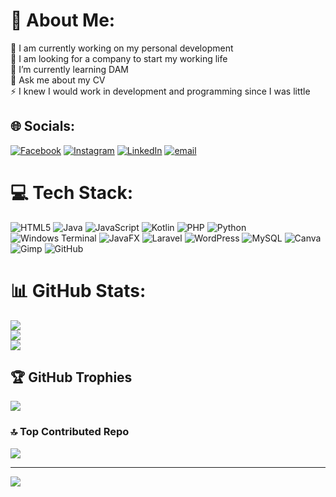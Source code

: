 # 💫 About Me:
🔭 I am currently working on my personal development<br>🤝 I am looking for a company to start my working life<br>🌱 I’m currently learning DAM<br>💬 Ask me about my CV<br>⚡ I knew I would work in development and programming since I was little


## 🌐 Socials:
[![Facebook](https://img.shields.io/badge/Facebook-%231877F2.svg?logo=Facebook&logoColor=white)](https://facebook.com/Andrés_Lapuente_Sola ) [![Instagram](https://img.shields.io/badge/Instagram-%23E4405F.svg?logo=Instagram&logoColor=white)](https://instagram.com/lapsol_22) [![LinkedIn](https://img.shields.io/badge/LinkedIn-%230077B5.svg?logo=linkedin&logoColor=white)](https://linkedin.com/in/Andrés_Lapuente_Sola) [![email](https://img.shields.io/badge/Email-D14836?logo=gmail&logoColor=white)](mailto:andreslapsol@gmail.com) 

# 💻 Tech Stack:
![HTML5](https://img.shields.io/badge/html5-%23E34F26.svg?style=plastic&logo=html5&logoColor=white) ![Java](https://img.shields.io/badge/java-%23ED8B00.svg?style=plastic&logo=openjdk&logoColor=white) ![JavaScript](https://img.shields.io/badge/javascript-%23323330.svg?style=plastic&logo=javascript&logoColor=%23F7DF1E) ![Kotlin](https://img.shields.io/badge/kotlin-%237F52FF.svg?style=plastic&logo=kotlin&logoColor=white) ![PHP](https://img.shields.io/badge/php-%23777BB4.svg?style=plastic&logo=php&logoColor=white) ![Python](https://img.shields.io/badge/python-3670A0?style=plastic&logo=python&logoColor=ffdd54) ![Windows Terminal](https://img.shields.io/badge/Windows%20Terminal-%234D4D4D.svg?style=plastic&logo=windows-terminal&logoColor=white) ![JavaFX](https://img.shields.io/badge/javafx-%23FF0000.svg?style=plastic&logo=javafx&logoColor=white) ![Laravel](https://img.shields.io/badge/laravel-%23FF2D20.svg?style=plastic&logo=laravel&logoColor=white) ![WordPress](https://img.shields.io/badge/WordPress-%23117AC9.svg?style=plastic&logo=WordPress&logoColor=white) ![MySQL](https://img.shields.io/badge/mysql-4479A1.svg?style=plastic&logo=mysql&logoColor=white) ![Canva](https://img.shields.io/badge/Canva-%2300C4CC.svg?style=plastic&logo=Canva&logoColor=white) ![Gimp](https://img.shields.io/badge/Gimp-657D8B?style=plastic&logo=gimp&logoColor=FFFFFF) ![GitHub](https://img.shields.io/badge/github-%23121011.svg?style=plastic&logo=github&logoColor=white)
# 📊 GitHub Stats:
![](https://github-readme-stats.vercel.app/api?username=AndresLapSol&theme=synthwave&hide_border=false&include_all_commits=true&count_private=true)<br/>
![](https://github-readme-streak-stats.herokuapp.com/?user=AndresLapSol&theme=synthwave&hide_border=false)<br/>
![](https://github-readme-stats.vercel.app/api/top-langs/?username=AndresLapSol&theme=synthwave&hide_border=false&include_all_commits=true&count_private=true&layout=compact)

## 🏆 GitHub Trophies
![](https://github-profile-trophy.vercel.app/?username=AndresLapSol&theme=darcula&no-frame=false&no-bg=false&margin-w=4)

### 🔝 Top Contributed Repo
![](https://github-contributor-stats.vercel.app/api?username=AndresLapSol&limit=5&theme=dark&combine_all_yearly_contributions=true)

---
[![](https://visitcount.itsvg.in/api?id=AndresLapSol&icon=0&color=0)](https://visitcount.itsvg.in)

<!-- Proudly created with GPRM ( https://gprm.itsvg.in ) -->
